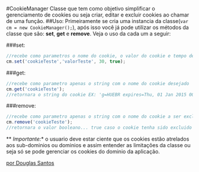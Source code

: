 #CookieManager
Classe que tem como objetivo simplificar o gerenciamento de cookies ou seja criar, editar e excluir cookies ao chamar de uma função.
##Uso:
Primeiramente se cria uma instancia da classe(```var cm = new CookieManager();```), após isso você já pode utilizar os métodos da classe que são: **set**, **get** e **remove**. Veja o uso da cada um a seguir: 

###set:
```javascript
//recebe como parametros o nome do cookie, o valor do cookie e tempo de vida do mesmo em dias, e sem o cookie deve ser salvo no dominio e não no sub-dominio
cm.set('cookieTeste','valorTeste', 30, true);
```

###get:
```javascript
//recebe como parametro apenas o string com o nome do cookie desejado
cm.get('cookieTeste');
//retornara o string do cookie EX: 'g=HUEBR expires=Thu, 01 Jan 2015 00:00:00 UTC' ou false caso o cookie não exista.
```

###remove:
```javascript
//recebe como parametro apenas o string com o nome do cookie a ser excluido
cm.remove('cookieTeste');
//retornara o valor booleano... true caso o cookie tenha sido excluido e false caso o cookie por algum motivo não tenha sido excluido 
```


** *Importante:**
o usuario deve estar ciente que os cookies estão atrelados aos sub-dominios ou dominios e assim entender as limitações da classe ou seja só se pode gerenciar os cookies do dominio da aplicação.

[por Douglas Santos](http://douglas.com.br)

